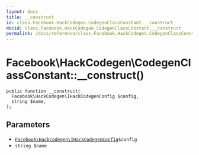 ```yaml
---
layout: docs
title: __construct
id: class.Facebook.HackCodegen.CodegenClassConstant.__construct
docid: class.Facebook.HackCodegen.CodegenClassConstant.__construct
permalink: /docs/reference/class.Facebook.HackCodegen.CodegenClassConstant.__construct.md
---
```

# Facebook\\HackCodegen\\CodegenClassConstant::__construct()




``` Hack
public function __construct(
  Facebook\HackCodegen\IHackCodegenConfig $config,
  string $name,
);
```




## Parameters




* [` Facebook\HackCodegen\IHackCodegenConfig `](<interface.Facebook.HackCodegen.IHackCodegenConfig.md>)`` $config ``
* ` string $name `
